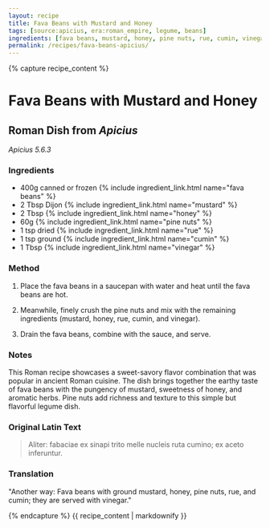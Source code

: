 ```yaml
---
layout: recipe
title: Fava Beans with Mustard and Honey
tags: [source:apicius, era:roman_empire, legume, beans]
ingredients: [fava beans, mustard, honey, pine nuts, rue, cumin, vinegar]
permalink: /recipes/fava-beans-apicius/
---
```


{% capture recipe_content %}

# Fava Beans with Mustard and Honey

## Roman Dish from *Apicius*
*Apicius 5.6.3*

### Ingredients
- 400g canned or frozen {% include ingredient_link.html name="fava beans" %}  
- 2 Tbsp Dijon {% include ingredient_link.html name="mustard" %}  
- 2 Tbsp {% include ingredient_link.html name="honey" %}  
- 60g {% include ingredient_link.html name="pine nuts" %}  
- 1 tsp dried {% include ingredient_link.html name="rue" %}  
- 1 tsp ground {% include ingredient_link.html name="cumin" %}  
- 1 Tbsp {% include ingredient_link.html name="vinegar" %}  

### Method

1. Place the fava beans in a saucepan with water and heat until the fava beans are hot.

2. Meanwhile, finely crush the pine nuts and mix with the remaining ingredients (mustard, honey, rue, cumin, and vinegar).

3. Drain the fava beans, combine with the sauce, and serve.

### Notes
This Roman recipe showcases a sweet-savory flavor combination that was popular in ancient Roman cuisine. The dish brings together the earthy taste of fava beans with the pungency of mustard, sweetness of honey, and aromatic herbs. Pine nuts add richness and texture to this simple but flavorful legume dish.

### Original Latin Text
> Aliter: fabaciae ex sinapi trito melle nucleis ruta cumino; ex aceto inferuntur.

### Translation
"Another way: Fava beans with ground mustard, honey, pine nuts, rue, and cumin; they are served with vinegar."

{% endcapture %}
{{ recipe_content | markdownify }}